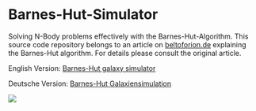 # Barnes-Hut-Simulator
Solving N-Body problems effectively with the Barnes-Hut-Algorithm. This source code repository belongs to an article on [beltoforion.de](https://beltoforion.de/en) explaining the Barnes-Hut algorithm. For details please consult the original article.

English Version:
[Barnes-Hut galaxy simulator](https://beltoforion.de/en/barnes-hut-galaxy-simulator/)

Deutsche Version:
[Barnes-Hut Galaxiensimulation](https://beltoforion.de/de/barnes-hut-galaxiensimulation/)

![](https://beltoforion.de/en/barnes-hut-galaxy-simulator/images/anim.gif)

